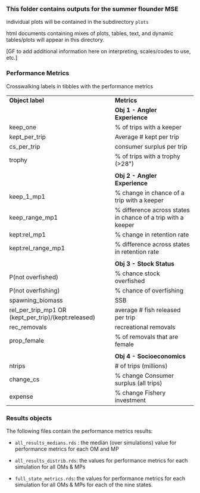 ### This folder contains outputs for the summer flounder MSE

individual plots will be contained in the subdirectory `plots`

html documents containing mixes of plots, tables, text, and dynamic tables/plots will appear in this directory.

[GF to add additional information here on interpreting, scales/codes to use, etc.]

### Performance Metrics 

Crosswalking labels in tibbles with the performance metrics

|                                                     |                                                              |
|-------------------------|------------------------------------------|
| **Object label**                                    | **Metrics**                                                  |
|                                                     | **Obj 1 - Angler Experience**                                |
| keep_one                                            | % of trips with a keeper                                     |
| kept_per_trip                                       | Average \# kept per trip                                     |
| cs_per_trip                                         | consumer surplus per trip                                    |
| trophy                                              | % of trips with a trophy (\>28")                             |
|                                                     |                                                              |
|                                                     | **Obj 2 - Angler Experience**                                |
| keep_1\_mp1                                         | % change in chance of a trip with a keeper                   |
| keep_range_mp1                                      | % difference across states in chance of a trip with a keeper |
| kept:rel_mp1                                        | % change in retention rate                                   |
| kept:rel_range_mp1                                  | % difference across states in retention rate                 |
|                                                     |                                                              |
|                                                     | **Obj 3 - Stock Status**                                     |
| P(not overfished)                                   | % chance stock overfished                                    |
| P(not overfishing)                                  | % chance of overfishing                                      |
| spawning_biomass                                    | SSB                                                          |
| rel_per_trip_mp1 OR (kept_per_trip)/(kept:released) | average \# fish released per trip                            |
| rec_removals                                        | recreational removals                                        |
| prop_female                                         | % of removals that are female                                |
|                                                     |                                                              |
|                                                     | **Obj 4 - Socioeconomics**                                   |
| ntrips                                              | \# of trips (millions)                                       |
| change_cs                                           | % change Consumer surplus (all trips)                        |
| expense                                             | % change Fishery investment                                  |

### Results objects

The following files contain the performance metrics results:

-   `all_results_medians.rds` : the median (over simulations) value for performance metrics for each OM and MP

-   `all_results_distrib.rds`: the values for performance metrics for each simulation for all OMs & MPs

-   `full_state_metrics.rds`: the values for performance metrics for each simulation for all OMs & MPs for each of the nine states.
